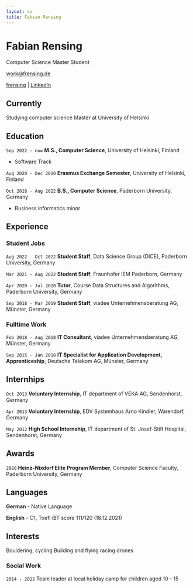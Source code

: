 ```yaml
---
layout: cv
title: Fabian Rensing
---
```

# Fabian Rensing
Computer Science Master Student

<a href="work@frensing.de">work@frensing.de</a>

<div id="webaddress">
    <a href="https://github.com/frensing"><i class="fab fa-github"></i> frensing</a>
    | <a href="https://www.linkedin.com/in/fabian-rensing-75aa941b8/?lipi=urn%3Ali%3Apage%3Ad_flagship3_resumebuilder%3BBi0KExJrRWiT2oEpNQ2xiQ%3D%3D"><i class="fab fa-linkedin"></i> LinkedIn</a>
</div>


## Currently

Studying computer science Master at University of Helsinki


## Education

`Sep 2022 - now`
**M.S., Computer Science**, University of Helsinki, Finland
- Software Track

`Aug 2020 - Dec 2020`
**Erasmus Exchange Semester**, University of Helsinki, Finland

`Oct 2018 - Aug 2022`
**B.S., Computer Science**, Paderborn University, Germany
- Business informatics minor 


## Experience

### Student Jobs

`Aug 2022 - Oct 2022`
**Student Staff**, Data Science Group (DICE), Paderborn University, Germany

`Mar 2021 - Aug 2022`
**Student Staff**, Fraunhofer IEM Paderborn, Germany

`Apr 2020 - Jul 2020`
**Tutor**, Course Data Structures and Algorithms, Paderborn University, Germany

`Sep 2018 - Mar 2019`
**Student Staff**, viadee Unternehmensberatung AG, Münster, Germany


### Fulltime Work

`Feb 2018 - Aug 2018`
**IT Consultant**, viadee Unternehmensberatung AG, Münster, Germany

`Sep 2015 - Jan 2018`
**IT Specialist for Application Development, Apprenticeship**, Deutsche Telekom AG, Münster, Germany


## Internhips

`Oct 2013`
**Voluntary Internship**, IT department of VEKA AG, Sendenhorst, Germany

`Apr 2013`
**Voluntary Internship**, EDV Systemhaus Arno Kindler, Warendorf, Germany

`May 2012`
**High School Internship**, IT department of St. Josef-Stift Hospital, Sendenhorst, Germany


## Awards

`2020`
**Heinz-Nixdorf Elite Program Member**, Computer Science Faculty, Paderborn University, Germany


## Languages

**German** - Native Language

**English** - C1, Toefl iBT score 111/120 (18.12.2021)


## Interests

Bouldering, cycling
Building and flying racing drones

### Social Work

`2014 - 2022`
Team leader at local holiday camp for children aged 10 - 15

<!-- 
## Footer

Last updated: Jan 2023 -->


